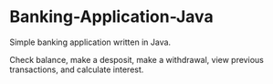 # Banking-Application-Java
Simple banking application written in Java. 

Check balance, make a desposit, make a withdrawal, view previous transactions, and calculate interest. 
